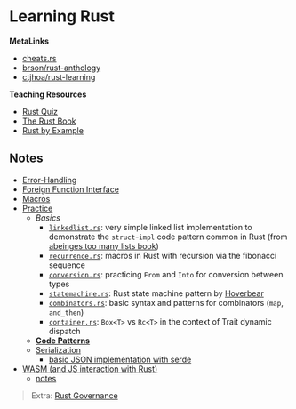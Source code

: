 # Learning Rust

**MetaLinks**
* [cheats.rs](https://cheats.rs)
* [brson/rust-anthology](https://github.com/brson/rust-anthology/blob/master/master-list.md)
* [ctjhoa/rust-learning](https://github.com/ctjhoa/rust-learning)

**Teaching Resources**
* [Rust Quiz](https://dtolnay.github.io/rust-quiz/)
* [The Rust Book](https://doc.rust-lang.org/book/index.html)
* [Rust by Example](https://doc.rust-lang.org/rust-by-example/index.html)

## Notes
* [Error-Handling](./error)
* [Foreign Function Interface](./ffi)
* [Macros](./metaprogramming)
* [Practice](./practice)
    * *Basics*
        * [`linkedlist.rs`](./practice/simple/src/linkedlist.rs): very simple linked list implementation to demonstrate the `struct`-`impl` code pattern common in Rust (from [abeinges too many lists book](http://cglab.ca/~abeinges/blah/too-many-lists/book/))
        * [`recurrence.rs`](./practice/simple/src/recurrence.rs): macros in Rust with recursion via the fibonacci sequence
        * [`conversion.rs`](./practice/simple/src/conversion.rs): practicing `From` and `Into` for conversion between types
        * [`statemachine.rs`](./practice/simple/src/statemachine.rs): Rust state machine pattern by [Hoverbear](https://hoverbear.org/2016/10/12/rust-state-machine-pattern/)
        * [`combinators.rs`](./practice/simple/src/combinator.rs): basic syntax and patterns for combinators (`map`, `and_then`)
        * [`container.rs`](./practice/simple/src/container.rs): `Box<T>` vs `Rc<T>` in the context of Trait dynamic dispatch
    * **[Code Patterns](./practice/README.md#pattern)**
    * [Serialization](./practice/serialization)
        * [basic JSON implementation with serde](./practice/serialization/serializer/src/lib.rs)
* [WASM (and JS interaction with Rust)](./wasm)
    * [notes](./wasm/Rusty_WASM.md)

> Extra: [Rust Governance](./governance)